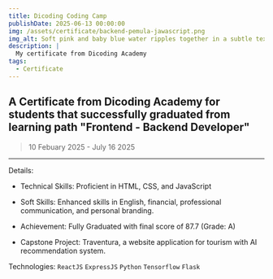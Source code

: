 ```yaml
---
title: Dicoding Coding Camp
publishDate: 2025-06-13 00:00:00
img: /assets/certificate/backend-pemula-jawascript.png
img_alt: Soft pink and baby blue water ripples together in a subtle texture.
description: |
  My certificate from Dicoding Academy
tags:
  - Certificate
---
```


A Certificate from Dicoding Academy for students that successfully graduated from learning path "Frontend - Backend Developer"
---

> 10 Febuary 2025 - July 16 2025
---

Details: 
- Technical Skills: Proficient in HTML, CSS, and JavaScript

- Soft Skills: Enhanced skills in English, financial, professional communication, and personal branding.

- Achievement: Fully Graduated with final score of 87.7 (Grade: A)

- Capstone Project: Traventura, a website application for tourism with AI recommendation system.

Technologies: `ReactJS` `ExpressJS` `Python` `Tensorflow` `Flask` 